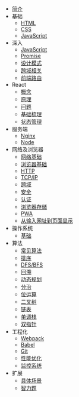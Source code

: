 - [简介](archive.md)
- 基础
  - [HTML](language/HTML.md)
  - [CSS](language/CSS.md)
  - [JavaScript](language/JavaScript.md)
- 深入
  - [JavaScript](handwrite/JavaScript-hw.md)
  - [Promise](handwrite/promise.md)
  - [设计模式](handwrite/design-patterns-hw.md)
  - [跨域相关](handwrite/cross-origin-hw.md)
  - [前端路由](handwrite/前端路由.md)
- React
  - [概念](react/React概念性梳理.md)
  - [原理](react/React工作流程.md)
  - [问题](react/React相关问题.md)
  - [基础梳理](react/React.md)
  - [状态管理](react/状态管理.md)
- 服务端
  - [Nginx](server/nginx.md)
  - [Node](server/Node.md)
- 网络及浏览器
  - [网络基础](network/基础.md)
  - [浏览器基础](browser/基础.md)
  - [HTTP](network/HTTP.md)
  - [TCP/IP](network/TCP-IP.md)
  - [跨域](browser/跨域.md)
  - [安全](browser/安全.md)
  - [认证](browser/认证.md)
  - [浏览器存储](browser/浏览器存储.md)
  - [PWA](browser/PWA.md)
  - [从输入网址到页面显示](network/从输入网址.md)
- 操作系统
  - [基础](os/基础.md)
- 算法
  - [常见算法](leetcode/常见算法.md)
  - [排序](leetcode/sort.md)
  - [DFS/BFS](leetcode/深(广)度优先遍历.md)
  - [回溯](leetcode/回溯.md)
  - [动态规划](leetcode/动态规划.md)
  - [分治](leetcode/分治.md)
  - [位运算](leetcode/位运算.md)
  - [二叉树](leetcode/tree.md)
  - [链表](leetcode/链表.md)
  - [单调栈](leetcode/单调栈.md)
  - [双指针](leetcode/双指针.md)
- 工程化
  - [Webpack](project/Webpack.md)
  - [Babel](project/Babel.md)
  - [Git](project/Git.md)
  - [性能优化](project/性能优化.md)
  - [监控系统](project/监控.md)
- 扩展
  - [具体场景](project/引申.md)
  - [智力题](fun/智力题.md)